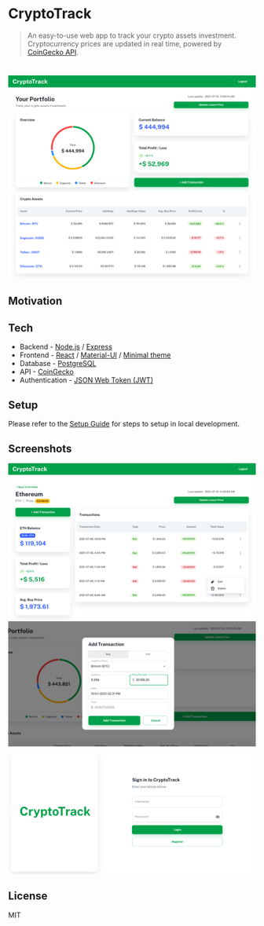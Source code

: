 # CryptoTrack

> An easy-to-use web app to track your crypto assets investment. Cryptocurrency prices are updated in real time, powered by [CoinGecko API](https://www.coingecko.com/en/api).

# ![portfolio-page](./img/1-portfolio-page.png)

## Motivation


## Tech
- Backend - [Node.js](https://nodejs.org/en/) / [Express](https://expressjs.com)
- Frontend - [React](https://reactjs.org) / [Material-UI](https://material-ui.com) / [Minimal theme](https://material-ui.com/store/previews/minimal-dashboard/)
- Database - [PostgreSQL](https://www.postgresql.org)
- API - [CoinGecko](https://www.coingecko.com/en/api)
- Authentication - [JSON Web Token (JWT)](https://jwt.io)

## Setup
Please refer to the [Setup Guide](./setup-guide.md) for steps to setup in local development.

## Screenshots
![asset-details-page](./img/2-asset-details-page.png)
![add-transaction-modal](./img/3-add-transaction-modal.png)
![login-page](./img/4-login-page.png)

## License
MIT